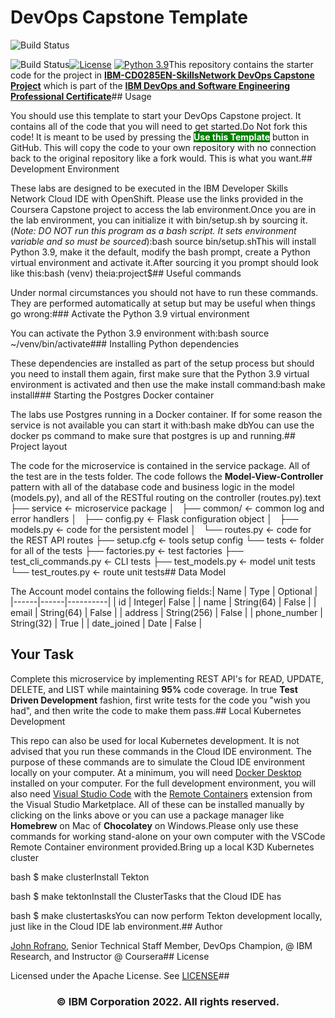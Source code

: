 # DevOps Capstone Template

![Build Status](https://github.com/Mattph1963/devops-capstone-project/actions/workflows/ci-build.yaml/badge.svg)

![Build Status](https://github.com/Mattph1963/devops-capstone-project/actions/workflows/ci-build.yaml/badge.svg)[![License](https://img.shields.io/badge/License-Apache%202.0-blue.svg)](https://opensource.org/licenses/Apache-2.0)
[![Python 3.9](https://img.shields.io/badge/Python-3.9-green.svg)](https://shields.io/)This repository contains the starter code for the project in [**IBM-CD0285EN-SkillsNetwork DevOps Capstone Project**](https://www.coursera.org/learn/devops-capstone-project?specialization=devops-and-software-engineering) which is part of the [**IBM DevOps and Software Engineering Professional Certificate**](https://www.coursera.org/professional-certificates/devops-and-software-engineering)## Usage

You should use this template to start your DevOps Capstone project. It contains all of the code that you will need to get started.Do Not fork this code! It is meant to be used by pressing the  <span style=color:white;background:green>**Use this Template**</span> button in GitHub. This will copy the code to your own repository with no connection back to the original repository like a fork would. This is what you want.## Development Environment

These labs are designed to be executed in the IBM Developer Skills Network Cloud IDE with OpenShift. Please use the links provided in the Coursera Capstone project to access the lab environment.Once you are in the lab environment, you can initialize it with bin/setup.sh by sourcing it. (*Note: DO NOT run this program as a bash script. It sets environment variable and so must be sourced*):bash
source bin/setup.shThis will install Python 3.9, make it the default, modify the bash prompt, create a Python virtual environment and activate it.After sourcing it you prompt should look like this:bash
(venv) theia:project$## Useful commands

Under normal circumstances you should not have to run these commands. They are performed automatically at setup but may be useful when things go wrong:### Activate the Python 3.9 virtual environment

You can activate the Python 3.9 environment with:bash
source ~/venv/bin/activate### Installing Python dependencies

These dependencies are installed as part of the setup process but should you need to install them again, first make sure that the Python 3.9 virtual environment is activated and then use the make install command:bash
make install### Starting the Postgres Docker container

The labs use Postgres running in a Docker container. If for some reason the service is not available you can start it with:bash
make dbYou can use the docker ps command to make sure that postgres is up and running.## Project layout

The code for the microservice is contained in the service package. All of the test are in the tests folder. The code follows the **Model-View-Controller** pattern with all of the database code and business logic in the model (models.py), and all of the RESTful routing on the controller (routes.py).text
├── service         <- microservice package
│   ├── common/     <- common log and error handlers
│   ├── config.py   <- Flask configuration object
│   ├── models.py   <- code for the persistent model
│   └── routes.py   <- code for the REST API routes
├── setup.cfg       <- tools setup config
└── tests                       <- folder for all of the tests
    ├── factories.py            <- test factories
    ├── test_cli_commands.py    <- CLI tests
    ├── test_models.py          <- model unit tests
    └── test_routes.py          <- route unit tests## Data Model

The Account model contains the following fields:| Name | Type | Optional |
|------|------|----------|
| id | Integer| False |
| name | String(64) | False |
| email | String(64) | False |
| address | String(256) | False |
| phone_number | String(32) | True |
| date_joined | Date | False |

## Your Task

Complete this microservice by implementing REST API's for READ, UPDATE, DELETE, and LIST while maintaining **95%** code coverage. In true **Test Driven Development** fashion, first write tests for the code you "wish you had", and then write the code to make them pass.## Local Kubernetes Development

This repo can also be used for local Kubernetes development. It is not advised that you run these commands in the Cloud IDE environment. The purpose of these commands are to simulate the Cloud IDE environment locally on your computer. At a minimum, you will need [Docker Desktop](https://www.docker.com/products/docker-desktop) installed on your computer. For the full development environment, you will also need [Visual Studio Code](https://code.visualstudio.com) with the [Remote Containers](https://marketplace.visualstudio.com/items?itemName=ms-vscode-remote.remote-containers) extension from the Visual Studio Marketplace. All of these can be installed manually by clicking on the links above or you can use a package manager like **Homebrew** on Mac of **Chocolatey** on Windows.Please only use these commands for working stand-alone on your own computer with the VSCode Remote Container environment provided.Bring up a local K3D Kubernetes cluster

bash
    $ make clusterInstall Tekton

bash
    $ make tektonInstall the ClusterTasks that the Cloud IDE has

bash
    $ make clustertasksYou can now perform Tekton development locally, just like in the Cloud IDE lab environment.## Author

[John Rofrano](https://www.coursera.org/instructor/johnrofrano), Senior Technical Staff Member, DevOps Champion, @ IBM Research, and Instructor @ Coursera## License

Licensed under the Apache License. See [LICENSE](LICENSE)## <h3 align="center"> © IBM Corporation 2022. All rights reserved. <h3/>

